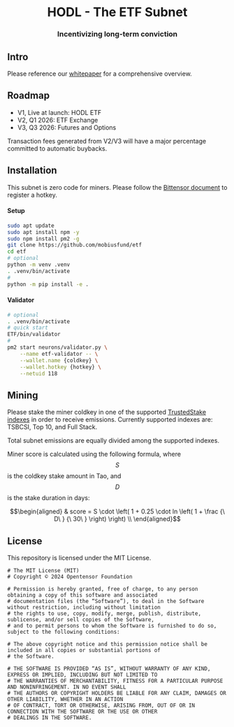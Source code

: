 <div align="center">

# HODL - The ETF Subnet
### Incentivizing long-term conviction
</div>

## Intro

Please reference our [whitepaper](./Docs/HODL%20-%20The%20ETF%20Subnet.pdf) for a comprehensive overview.

## Roadmap

- V1, Live at launch: HODL ETF
- V2, Q1 2026: ETF Exchange
- V3, Q3 2026: Futures and Options

Transaction fees generated from V2/V3 will have a major percentage committed to automatic buybacks.

## Installation

This subnet is zero code for miners. Please follow the [Bittensor document](https://docs.learnbittensor.org/miners/) to register a hotkey.

#### Setup

```bash
sudo apt update
sudo apt install npm -y
sudo npm install pm2 -g
git clone https://github.com/mobiusfund/etf
cd etf
# optional
python -m venv .venv
. .venv/bin/activate
#
python -m pip install -e .
```

#### Validator

```bash
# optional
. .venv/bin/activate
# quick start
ETF/bin/validator
#
pm2 start neurons/validator.py \
    --name etf-validator -- \
    --wallet.name {coldkey} \
    --wallet.hotkey {hotkey} \
    --netuid 118
```

## Mining

Please stake the miner coldkey in one of the supported [TrustedStake indexes](https://app.trustedstake.ai/strat) in order to receive emissions. Currently supported indexes are: TSBCSI, Top 10, and Full Stack.

Total subnet emissions are equally divided among the supported indexes.

Miner score is calculated using the following formula, where $$S$$ is the coldkey stake amount in Tao, and $$D$$ is the stake duration in days:

```math
\begin{aligned}
& score = S \cdot \left( 1 + 0.25 \cdot ln \left( 1 + \frac {\ D\ } {\ 30\ } \right) \right)
\\
\end{aligned}
```

## License
This repository is licensed under the MIT License.
```text
# The MIT License (MIT)
# Copyright © 2024 Opentensor Foundation

# Permission is hereby granted, free of charge, to any person obtaining a copy of this software and associated
# documentation files (the “Software”), to deal in the Software without restriction, including without limitation
# the rights to use, copy, modify, merge, publish, distribute, sublicense, and/or sell copies of the Software,
# and to permit persons to whom the Software is furnished to do so, subject to the following conditions:

# The above copyright notice and this permission notice shall be included in all copies or substantial portions of
# the Software.

# THE SOFTWARE IS PROVIDED “AS IS”, WITHOUT WARRANTY OF ANY KIND, EXPRESS OR IMPLIED, INCLUDING BUT NOT LIMITED TO
# THE WARRANTIES OF MERCHANTABILITY, FITNESS FOR A PARTICULAR PURPOSE AND NONINFRINGEMENT. IN NO EVENT SHALL
# THE AUTHORS OR COPYRIGHT HOLDERS BE LIABLE FOR ANY CLAIM, DAMAGES OR OTHER LIABILITY, WHETHER IN AN ACTION
# OF CONTRACT, TORT OR OTHERWISE, ARISING FROM, OUT OF OR IN CONNECTION WITH THE SOFTWARE OR THE USE OR OTHER
# DEALINGS IN THE SOFTWARE.
```
